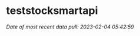 
<!-- README.md is generated from README.Rmd. Please edit that file -->

# teststocksmartapi

*Date of most recent data pull: 2023-02-04 05:42:59*
